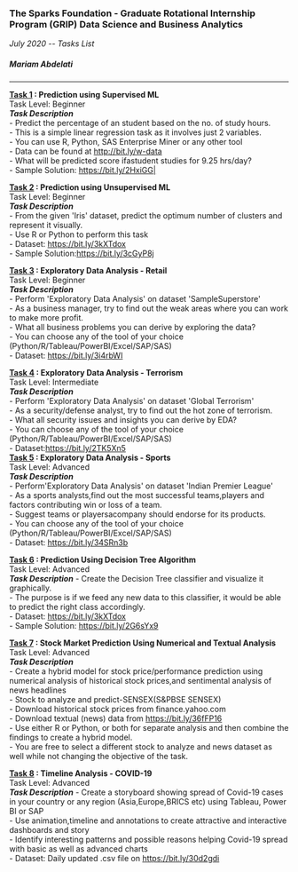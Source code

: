 ### The Sparks Foundation - Graduate Rotational Internship Program (GRIP) Data Science and Business Analytics  

*July 2020 -- Tasks List*

##### Mariam Abdelati

---  

**[Task 1](./TaskOne/task1.ipynb) : Prediction using Supervised ML**  
    Task Level: Beginner  
    ***Task Description***  
    - Predict the percentage of an student based on the no. of study hours.  
    - This is a simple linear regression task as it involves just 2 variables.  
    - You can use R, Python, SAS Enterprise Miner or any other tool  
    - Data can be found at http://bit.ly/w-data  
    - What will be predicted score ifastudent studies for 9.25 hrs/day?  
    - Sample Solution: https://bit.ly/2HxiGG|  

**[Task 2](./TaskTwo/task2.ipynb) : Prediction using Unsupervised ML**  
    Task Level: Beginner  
    ***Task Description***  
    - From the given 'Iris' dataset, predict the optimum number of clusters and represent it visually.  
    - Use R or Python to perform this task  
    - Dataset: https://bit.ly/3kXTdox  
    - Sample Solution:https://bit.ly/3cGyP8j  

**[Task 3](./TaskThree/task3.ipynb) : Exploratory Data Analysis - Retail**   
    Task Level: Beginner  
    ***Task Description***  
    - Perform 'Exploratory Data Analysis' on dataset 'SampleSuperstore'  
    - As a business manager, try to find out the weak areas where you can work to make more profit.  
    - What all business problems you can derive by exploring the data?  
    - You can choose any of the tool of your choice (Python/R/Tableau/PowerBI/Excel/SAP/SAS)  
    - Dataset: https://bit.ly/3i4rbWI  

**[Task 4](./TaskFour/task4.ipynb) : Exploratory Data Analysis - Terrorism**  
    Task Level: Intermediate  
    ***Task Description***  
    - Perform 'Exploratory Data Analysis' on dataset 'Global Terrorism'  
    - As a security/defense analyst, try to find out the hot zone of terrorism.  
    - What all security issues and insights you can derive by EDA?  
    - You can choose any of the tool of your choice (Python/R/Tableau/PowerBI/Excel/SAP/SAS)  
    - Dataset:https://bit.ly/2TK5Xn5  
**[Task 5](./TaskFive/task5.ipynb) : Exploratory Data Analysis - Sports**  
    Task Level: Advanced  
    ***Task Description***  
    - Perform'Exploratory Data Analysis' on dataset 'Indian Premier League'  
    - As a sports analysts,find out the most successful teams,players and factors contributing win or loss of a team.  
    - Suggest teams or playersacompany should endorse for its products.  
    - You can choose any of the tool of your choice (Python/R/Tableau/PowerBI/Excel/SAP/SAS)  
    - Dataset: https://bit.ly/34SRn3b  

**[Task 6](./TaskSix/task6.ipynb) : Prediction Using Decision Tree Algorithm**   
    Task Level: Advanced  
    ***Task Description***
    - Create the Decision Tree classifier and visualize it graphically.  
    - The purpose is if we feed any new data to this classifier, it would be able to predict the right class accordingly.  
    - Dataset: https://bit.ly/3kXTdox  
    - Sample Solution: https://bit.ly/2G6sYx9  

**[Task 7](./TaskSeven/task7.ipynb) : Stock Market Prediction Using Numerical and Textual Analysis**  
    Task Level: Advanced  
    ***Task Description***  
    - Create a hybrid model for stock price/performance prediction using numerical analysis of historical stock prices,and sentimental analysis of news headlines  
    - Stock to analyze and predict-SENSEX(S&PBSE SENSEX)  
    - Download historical stock prices from finance.yahoo.com  
    - Download textual (news) data from https://bit.ly/36fFP16  
    - Use either R or Python, or both for separate analysis and then combine the findings to create a hybrid model.  
    - You are free to select a different stock to analyze and news dataset as well while not changing the objective of the task.  
    
**[Task 8](./TaskEight/task8.ipynb) : Timeline Analysis - COVID-19**   
    Task Level: Advanced  
    ***Task Description***
    - Create a storyboard showing spread of Covid-19 cases in your country or any region (Asia,Europe,BRICS etc) using Tableau, Power BI or SAP  
    - Use animation,timeline and annotations to create attractive and interactive dashboards and story  
    - Identify interesting patterns and possible reasons helping Covid-19 spread with basic as well as advanced charts  
    - Dataset: Daily updated .csv file on https://bit.ly/30d2gdi  